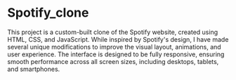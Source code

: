 # Spotify_clone
This project is a custom-built clone of the Spotify website, created using HTML, CSS, and JavaScript. While inspired by Spotify's design, I have made several unique modifications to improve the visual layout, animations, and user experience. The interface is designed to be fully responsive, ensuring smooth performance across all screen sizes, including desktops, tablets, and smartphones.
